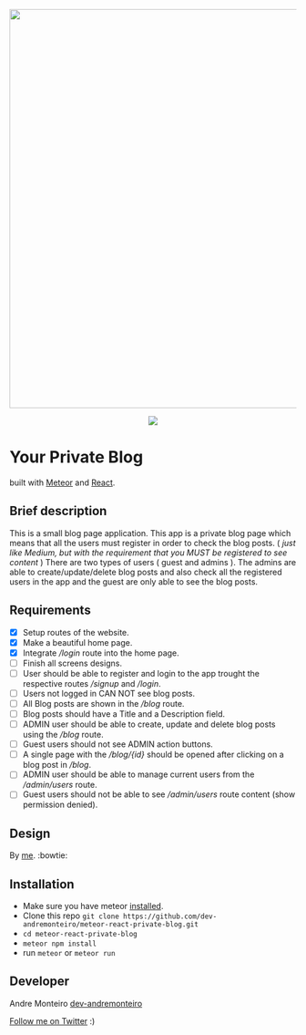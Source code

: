 <p align="center" >
    <img src="https://user-images.githubusercontent.com/19479358/55590145-1080be00-5700-1.png" width="700"/>
</p>
<p align="center">
<a title='License' href="https://github.com/FaridSafi/react-native-gifted-chat/blob/master/LICENSE" height="18">
    <img src='https://img.shields.io/badge/license-MIT-blue.svg' />
</a>
</p>

# Your Private Blog

built with [Meteor](https://github.com/meteor/meteor) and [React](https://github.com/facebook/react).

## Brief description

This is a small blog page application. This app is a private blog page which means that all the users must register in order to check the blog posts. ( _just like Medium, but with the requirement that you MUST be registered to see content_ ) There are two types of users ( guest and admins ). The admins are able to create/update/delete blog posts and also check all the registered users in the app and the guest are only able to see the blog posts.

## Requirements

- [x] Setup routes of the website.
- [x] Make a beautiful home page.
- [x] Integrate _/login_ route into the home page.
- [ ] Finish all screens designs.
- [ ] User should be able to register and login to the app trought the respective routes _/signup_ and _/login_.
- [ ] Users not logged in CAN NOT see blog posts.
- [ ] All Blog posts are shown in the _/blog_ route.
- [ ] Blog posts should have a Title and a Description field.
- [ ] ADMIN user should be able to create, update and delete blog posts using the _/blog_ route.
- [ ] Guest users should not see ADMIN action buttons.
- [ ] A single page with the _/blog/{id}_ should be opened after clicking on a blog post in _/blog_.
- [ ] ADMIN user should be able to manage current users from the _/admin/users_ route.
- [ ] Guest users should not be able to see _/admin/users_ route content (show permission denied).

## Design

By [me](https://github.com/dev-andremonteiro). :bowtie:

## Installation

- Make sure you have meteor [installed](https://www.meteor.com/install).
- Clone this repo `git clone https://github.com/dev-andremonteiro/meteor-react-private-blog.git`
- `cd meteor-react-private-blog`
- `meteor npm install`
- run `meteor` or `meteor run`

## Developer

Andre Monteiro [dev-andremonteiro](https://github.com/dev-andremonteiro)

[Follow me on Twitter](https://twitter.com/DAndremonteiro) :)
